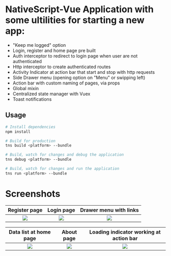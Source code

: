 
# NativeScript-Vue Application with some ultilities for starting a new app:

* "Keep me logged" option
* Login, register and home page pre built
* Auth interceptor to redirect to login page when user are not authenticated
* Http interceptor to create authenticated routes
* Activity Indicator at action bar that start and stop with http requests
* Side Drawer menu (opening option on "Menu" or swipping left)
* Action bar with custom naming of pages, via props
* Global mixin
* Centralized state manager with Vuex
* Toast notifications

## Usage

``` bash
# Install dependencies
npm install

# Build for production
tns build <platform> --bundle

# Build, watch for changes and debug the application
tns debug <platform> --bundle

# Build, watch for changes and run the application
tns run <platform> --bundle
```


# Screenshots


Register page              |  Login page               | Drawer menu with links
:-------------------------:|:-------------------------:|:-------------------------:
![](https://github.com/thiagohagy/NativeScriptVueTemplate2.0/blob/master/screenshots/1.jpeg)  |  ![](https://github.com/thiagohagy/NativeScriptVueTemplate2.0/blob/master/screenshots/2.jpeg) |  ![](https://github.com/thiagohagy/NativeScriptVueTemplate2.0/blob/master/screenshots/3.jpeg)

Data list at home page     |  About page               |  Loading indicator working at action bar
:-------------------------:|:-------------------------:|:-------------------------:
![](https://github.com/thiagohagy/NativeScriptVueTemplate2.0/blob/master/screenshots/4.jpeg)  |  ![](https://github.com/thiagohagy/NativeScriptVueTemplate2.0/blob/master/screenshots/5.jpeg) |  ![](https://github.com/thiagohagy/NativeScriptVueTemplate2.0/blob/master/screenshots/6.jpeg)